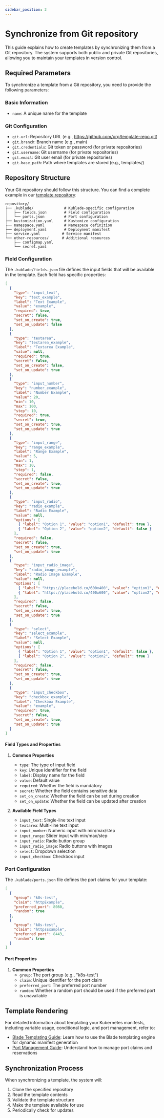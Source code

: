 ```yaml
---
sidebar_position: 2
---
```


# Synchronize from Git repository

This guide explains how to create templates by synchronizing them from a Git repository. The system supports both public and private Git repositories, allowing you to maintain your templates in version control.

## Required Parameters

To synchronize a template from a Git repository, you need to provide the following parameters:

### Basic Information
- `name`: A unique name for the template

### Git Configuration
- `git.url`: Repository URL (e.g., https://github.com/org/template-repo.git)
- `git.branch`: Branch name (e.g., main)
- `git.credentials`: Git token or password (for private repositories)
- `git.username`: Git username (for private repositories)
- `git.email`: Git user email (for private repositories)
- `git.base_path`: Path where templates are stored (e.g., templates/)

## Repository Structure

Your Git repository should follow this structure. You can find a complete example in our [template repository](https://github.com/kublade/template-repository):

```
repository/
├── .kublade/              # Kublade-specific configuration
│   ├── fields.json        # Field configuration
│   └── ports.json         # Port configuration
├── kustomization.yaml     # Kustomize configuration
├── namespace.yaml         # Namespace definition
├── deployment.yaml        # Deployment manifest
├── service.yaml          # Service manifest
└── other-resources/      # Additional resources
    ├── configmap.yaml
    └── secret.yaml
```

### Field Configuration

The `.kublade/fields.json` file defines the input fields that will be available in the template. Each field has specific properties:

```json
[
  {
    "type": "input_text",
    "key": "text_example",
    "label": "Text Example",
    "value": "example",
    "required": true,
    "secret": false,
    "set_on_create": true,
    "set_on_update": false
  },
  {
    "type": "textarea",
    "key": "textarea_example",
    "label": "Textarea Example",
    "value": null,
    "required": true,
    "secret": false,
    "set_on_create": false,
    "set_on_update": true
  },
  {
    "type": "input_number",
    "key": "number_example",
    "label": "Number Example",
    "value": 20,
    "min": 10,
    "max": 100,
    "step": 10,
    "required": true,
    "secret": true,
    "set_on_create": true,
    "set_on_update": true
  },
  {
    "type": "input_range",
    "key": "range_example",
    "label": "Range Example",
    "value": 5,
    "min": 1,
    "max": 10,
    "step": 1,
    "required": false,
    "secret": false,
    "set_on_create": true,
    "set_on_update": true
  },
  {
    "type": "input_radio",
    "key": "radio_example",
    "label": "Radio Example",
    "value": null,
    "options": [
      { "label": "Option 1", "value": "option1", "default": true },
      { "label": "Option 2", "value": "option2", "default": false }
    ],
    "required": false,
    "secret": false,
    "set_on_create": true,
    "set_on_update": true
  },
  {
    "type": "input_radio_image",
    "key": "radio_image_example",
    "label": "Radio Image Example",
    "value": null,
    "options": [
      { "label": "https://placehold.co/600x400", "value": "option1", "default": true },
      { "label": "https://placehold.co/400x600", "value": "option2", "default": false }
    ],
    "required": false,
    "secret": false,
    "set_on_create": true,
    "set_on_update": true
  },
  {
    "type": "select",
    "key": "select_example",
    "label": "Select Example",
    "value": null,
    "options": [
      { "label": "Option 1", "value": "option1", "default": false },
      { "label": "Option 2", "value": "option2", "default": true }
    ],
    "required": false,
    "secret": false,
    "set_on_create": true,
    "set_on_update": true
  },
  {
    "type": "input_checkbox",
    "key": "checkbox_example",
    "label": "Checkbox Example",
    "value": "example",
    "required": true,
    "secret": false,
    "set_on_create": true,
    "set_on_update": true
  }
]
```

#### Field Types and Properties

1. **Common Properties**
   - `type`: The type of input field
   - `key`: Unique identifier for the field
   - `label`: Display name for the field
   - `value`: Default value
   - `required`: Whether the field is mandatory
   - `secret`: Whether the field contains sensitive data
   - `set_on_create`: Whether the field can be set during creation
   - `set_on_update`: Whether the field can be updated after creation

2. **Available Field Types**
   - `input_text`: Single-line text input
   - `textarea`: Multi-line text input
   - `input_number`: Numeric input with min/max/step
   - `input_range`: Slider input with min/max/step
   - `input_radio`: Radio button group
   - `input_radio_image`: Radio buttons with images
   - `select`: Dropdown selection
   - `input_checkbox`: Checkbox input

### Port Configuration

The `.kublade/ports.json` file defines the port claims for your template:

```json
[
  {
    "group": "k8s-test",
    "claim": "httpExample",
    "preferred_port": 8080,
    "random": true
  },
  {
    "group": "k8s-test",
    "claim": "httpsExample",
    "preferred_port": 8443,
    "random": true
  }
]
```

#### Port Properties

1. **Common Properties**
   - `group`: The port group (e.g., "k8s-test")
   - `claim`: Unique identifier for the port claim
   - `preferred_port`: The preferred port number
   - `random`: Whether a random port should be used if the preferred port is unavailable

## Template Rendering

For detailed information about templating your Kubernetes manifests, including variable usage, conditional logic, and port management, refer to:
- [Blade Templating Guide](use_blade.md): Learn how to use the Blade templating engine for dynamic manifest generation
- [Port Management Guide](use_ports.md): Understand how to manage port claims and reservations

## Synchronization Process

When synchronizing a template, the system will:

1. Clone the specified repository
2. Read the template contents
3. Validate the template structure
4. Make the template available for use
5. Periodically check for updates

